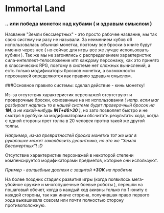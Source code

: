 Immortal Land
=======
### .. или победа монеток над кубами ( и здравым смыслом )

Название "Земли бессмертных" - это просто рабочее название, мы так свою систему ни разу не называли. За неимением кубов d6 использовалась обычная монетка, поэтому все броски в книге будут именно через нее ( но сейчас для игры все же лучше использовать кубики ). Так же мы не загонялись с распределением характеристик сила-интеллект-телосложение итп каждому персонажу, как это принято в классических RPG, поэтому в системе нет сложных вычислений, а есть только модификаторы бросков монетки, а возможности персонажей определяются как правило здравым смыслом.

###Основное правило системы: сделал действие - кинь монетку!

Из-за отсутствия характеристик персонажей отсутствуют и проверочные броски, основанные на их использовании *( напр. если маг разбирает надпись то в нашей системе будет проверочный бросок на **1М**, а не какой-нибудь **INT+d6>30** )*, но зато позволяет быстро и не смотря в рулбуки за модификаторами обсчитать результаты хода, когда с одной стороны прет толпа в 20 человек против такой же другой толпы.

*Например, из-за превратностей броска монетки тот же маг в рукопашке может заколбасить десантника, но это же "Земля Бессмертных"! :D*

Отсутствие характеристик персонажей в некоторой степени компенсируется модификаторами предметов, которые они используют.

*Пример - волшебные доспехи с защитой **+3ОК** на пробитие*

На более поздних стадиях развития игры (когда появилось мега-убойное оружие и многопушечные боевые роботы ), перешли на пошаговый обсчет, когда в каждый ход акивны только по 1 юниту с каждой стороны, так как иначе сторона, получившая право первого хода выкашивала совсем или почти полностью сторону противоположную.

